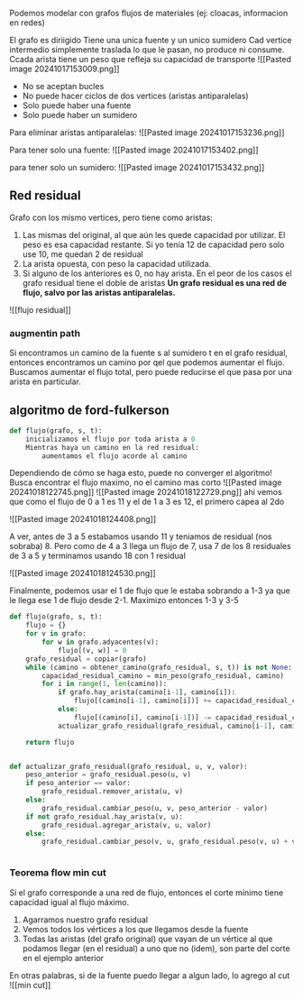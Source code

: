 Podemos modelar con grafos flujos de materiales (ej: cloacas, informacion en redes)

El grafo es diriigido 
Tiene una unica fuente y un unico sumidero 
Cad vertice intermedio simplemente traslada lo que le pasan, no produce ni consume. Ccada arista tiene un peso que refleja su capacidad de transporte
![[Pasted image 20241017153009.png]]


-  No se aceptan bucles
- No puede hacer ciclos de dos vertices (aristas antiparalelas)
- Solo puede haber una fuente
- Solo puede haber un sumidero

Para eliminar aristas antiparalelas: ![[Pasted image 20241017153236.png]]


Para tener solo una fuente:
![[Pasted image 20241017153402.png]]


para tener solo un sumidero: 
![[Pasted image 20241017153432.png]]



## Red residual 
Grafo con los mismo vertices, pero tiene como aristas: 
1. Las mismas del original, al que aún les quede capacidad por utilizar. El peso es esa capacidad restante. Si yo tenia 12 de capacidad pero solo use 10, me quedan 2 de residual
2. La arista opuesta, con peso la capacidad utilizada. 
3. Si alguno de los anteriores es 0, no hay arista.
En el peor de los casos el grafo residual tiene el doble de aristas
**Un grafo residual es una red de flujo, salvo por las aristas antiparalelas.**

![[flujo residual]]
### augmentin path 
Si encontramos un camino de la fuente s al sumidero t en el grafo residual, entonces encontramos un camino por qel que podemos aumentar el flujo.  
Buscamos aumentar el flujo total, pero puede reducirse el que pasa por una arista en particular. 


## algoritmo de ford-fulkerson 
```python 
def flujo(grafo, s, t):
	inicializamos el flujo por toda arista a 0
	Mientras haya un camino en la red residual:
		aumentamos el flujo acorde al camino

```

Dependiendo de cómo se haga esto, puede no converger el algoritmo!
Busca encontrar el flujo maximo, no el camino mas corto
![[Pasted image 20241018122745.png]]
![[Pasted image 20241018122729.png]]
ahi vemos que como el flujo de 0 a 1 es 11 y el de 1 a 3 es 12, el primero capea al 2do


![[Pasted image 20241018124408.png]]

A ver, antes de 3 a 5 estabamos usando 11 y teniamos de residual (nos sobraba) 8. Pero como de 4 a 3 llega un flujo de 7, usa 7 de los 8 residuales de 3 a 5 y terminamos usando 18 con 1 residual


![[Pasted image 20241018124530.png]]

Finalmente, podemos usar el 1 de flujo que le estaba sobrando a 1-3 ya que le llega ese 1 de flujo desde 2-1. Maximizo entonces 1-3 y 3-5


```python 
def flujo(grafo, s, t):
	flujo = {}
	for v in grafo:
		for w in grafo.adyacentes(v):
			flujo[(v, w)] = 0
	grafo_residual = copiar(grafo)
	while (camino = obtener_camino(grafo_residual, s, t)) is not None:
		capacidad_residual_camino = min_peso(grafo_residual, camino)
		for i in range(1, len(camino)):
			if grafo.hay_arista(camino[i-1], camino[i]):
				flujo[(camino[i-1], camino[i])] += capacidad_residual_camino
			else:
				flujo[(camino[i], camino[i-1])] -= capacidad_residual_camino
			actualizar_grafo_residual(grafo_residual, camino[i-1], camino[i], capacidad_residual_camino)

	return flujo


def actualizar_grafo_residual(grafo_residual, u, v, valor):
	peso_anterior = grafo_residual.peso(u, v)
	if peso_anterior == valor:
		grafo_residual.remover_arista(u, v)
	else:
		grafo_residual.cambiar_peso(u, v, peso_anterior - valor)
	if not grafo_residual.hay_arista(v, u):
		grafo_residual.agregar_arista(v, u, valor)
	else:
		grafo_residual.cambiar_peso(v, u, grafo_residual.peso(v, u) + valor)



```


### Teorema flow min cut
Si el grafo corresponde a una red de flujo, entonces el corte mínimo tiene capacidad igual al flujo máximo. 

1. Agarramos nuestro grafo residual
2. Vemos todos los vértices a los que llegamos desde la fuente
3. Todas las aristas (del grafo original) que vayan de un vértice al que podamos llegar (en el residual) a uno que no (idem), son parte del corte
en el ejemplo anterior

En otras palabras, si de la fuente puedo llegar a algun lado, lo agrego al cut
![[min cut]]

